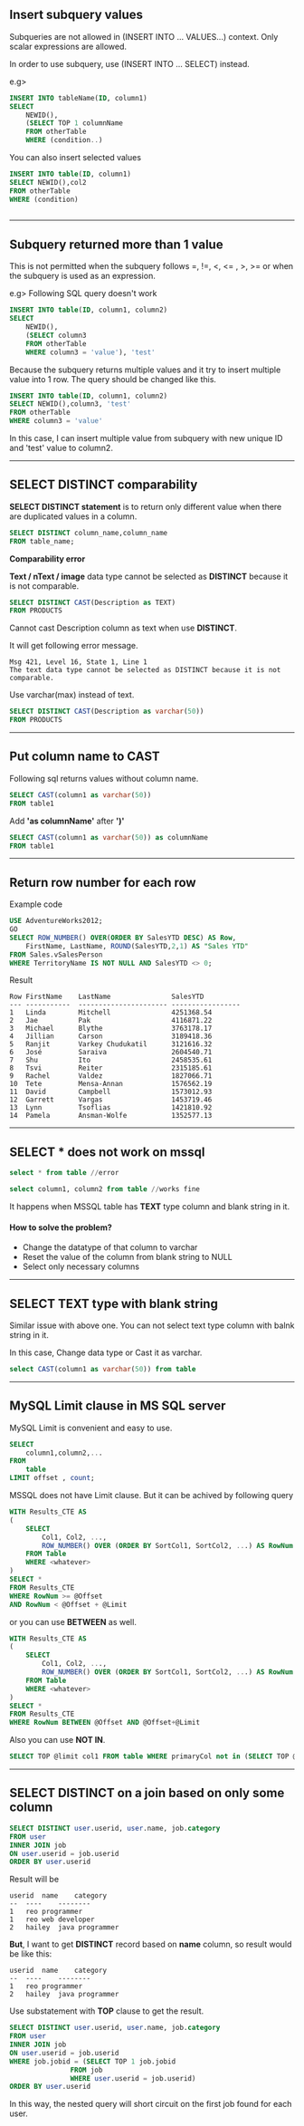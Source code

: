 ## Insert subquery values
Subqueries are not allowed in (INSERT INTO ... VALUES...) context. Only scalar expressions are allowed.

In order to use subquery, use (INSERT INTO ... SELECT) instead.

e.g>
```sql
INSERT INTO tableName(ID, column1)
SELECT
	NEWID(),
	(SELECT TOP 1 columnName
	FROM otherTable
	WHERE (condition..)
```
You can also insert selected values
```sql
INSERT INTO table(ID, column1)
SELECT NEWID(),col2
FROM otherTable
WHERE (condition)
	
```

----

## Subquery returned more than 1 value
This is not permitted when the subquery follows =, !=, <, <= , >, >= or when the subquery is used as an expression. 

e.g> Following SQL query doesn't work
```sql
INSERT INTO table(ID, column1, column2)
SELECT
	NEWID(),
	(SELECT column3
	FROM otherTable
	WHERE column3 = 'value'), 'test'
```
Because the subquery returns multiple values and it try to insert multiple value into 1 row. The query should be changed like this. 

```sql
INSERT INTO table(ID, column1, column2)
SELECT NEWID(),column3, 'test'
FROM otherTable
WHERE column3 = 'value'
```
In this case, I can insert multiple value from subquery with new unique ID and 'test' value to column2.

----

## SELECT DISTINCT comparability
**SELECT DISTINCT statement** is to return only different value when there are duplicated values in a column.
```sql
SELECT DISTINCT column_name,column_name
FROM table_name;
```
**Comparability error**

**Text / nText / image** data type cannot be selected as **DISTINCT** because it is not comparable.
```sql
SELECT DISTINCT CAST(Description as TEXT)
FROM PRODUCTS
```
Cannot cast Description column as text when use **DISTINCT**.

It will get following error message.
```
Msg 421, Level 16, State 1, Line 1
The text data type cannot be selected as DISTINCT because it is not comparable.
```
Use varchar(max) instead of text.
```sql
SELECT DISTINCT CAST(Description as varchar(50))
FROM PRODUCTS
```

----

## Put column name to CAST

Following sql returns values without column name.
```sql
SELECT CAST(column1 as varchar(50))
FROM table1
```
Add **'as columnName'** after **')'**
```sql
SELECT CAST(column1 as varchar(50)) as columnName
FROM table1
```

----

## Return row number for each row

Example code
```sql
USE AdventureWorks2012;   
GO  
SELECT ROW_NUMBER() OVER(ORDER BY SalesYTD DESC) AS Row,   
    FirstName, LastName, ROUND(SalesYTD,2,1) AS "Sales YTD"   
FROM Sales.vSalesPerson  
WHERE TerritoryName IS NOT NULL AND SalesYTD <> 0;  
```

Result
```
Row FirstName    LastName               SalesYTD  
--- -----------  ---------------------- -----------------  
1   Linda        Mitchell               4251368.54  
2   Jae          Pak                    4116871.22  
3   Michael      Blythe                 3763178.17  
4   Jillian      Carson                 3189418.36  
5   Ranjit       Varkey Chudukatil      3121616.32  
6   José         Saraiva                2604540.71  
7   Shu          Ito                    2458535.61  
8   Tsvi         Reiter                 2315185.61  
9   Rachel       Valdez                 1827066.71  
10  Tete         Mensa-Annan            1576562.19  
11  David        Campbell               1573012.93  
12  Garrett      Vargas                 1453719.46  
13  Lynn         Tsoflias               1421810.92  
14  Pamela       Ansman-Wolfe           1352577.13  
```

----

## SELECT * does not work on mssql

```sql
select * from table //error

select column1, column2 from table //works fine
```
It happens when MSSQL table has **TEXT** type column and blank string in it.

#### How to solve the problem?
* Change the datatype of that column to varchar 
* Reset the value of the column from blank string to NULL
* Select only necessary columns

----

## SELECT TEXT type with blank string
Similar issue with above one. You can not select text type column with balnk string in it.

In this case, Change data type or Cast it as varchar.
```sql
select CAST(column1 as varchar(50)) from table
```


----

## MySQL Limit clause in MS SQL server
MySQL Limit is convenient and easy to use.
```sql
SELECT 
    column1,column2,...
FROM
    table
LIMIT offset , count;
```

MSSQL does not have Limit clause. But it can be achived by following query
```sql
WITH Results_CTE AS
(
    SELECT
        Col1, Col2, ...,
        ROW_NUMBER() OVER (ORDER BY SortCol1, SortCol2, ...) AS RowNum
    FROM Table
    WHERE <whatever>
)
SELECT *
FROM Results_CTE
WHERE RowNum >= @Offset
AND RowNum < @Offset + @Limit
```
or you can use **BETWEEN** as well.
```sql
WITH Results_CTE AS
(
    SELECT
        Col1, Col2, ...,
        ROW_NUMBER() OVER (ORDER BY SortCol1, SortCol2, ...) AS RowNum
    FROM Table
    WHERE <whatever>
)
SELECT *
FROM Results_CTE
WHERE RowNum BETWEEN @Offset AND @Offset+@Limit
```
Also you can use **NOT IN**.
```sql
SELECT TOP @limit col1 FROM table WHERE primaryCol not in (SELECT TOP @offset primaryCol FROM table)
```

----

## SELECT DISTINCT on a join based on only some column
```sql
SELECT DISTINCT user.userid, user.name, job.category
FROM user
INNER JOIN job
ON user.userid = job.userid
ORDER BY user.userid
```
Result will be
```
userid	name	category
--	----	--------
1 	reo	programmer
1 	reo	web developer
2 	hailey	java programmer
```
**But**, I want to get **DISTINCT** record based on **name** column, so result would be like this:
```
userid	name	category
--	----	--------
1 	reo	programmer
2 	hailey	java programmer
```
Use substatement with **TOP** clause to get the result.
```sql
SELECT DISTINCT user.userid, user.name, job.category
FROM user
INNER JOIN job
ON user.userid = job.userid
WHERE job.jobid = (SELECT TOP 1 job.jobid
      		   FROM job
     		   WHERE user.userid = job.userid)
ORDER BY user.userid
```
In this way, the nested query will short circuit on the first job found for each user.

